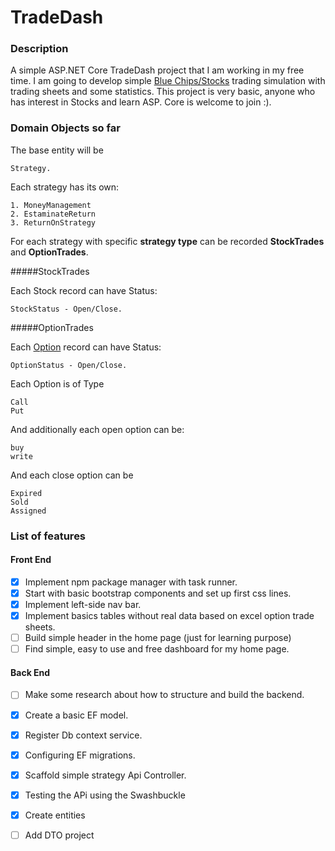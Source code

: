 # TradeDash

### Description
A simple ASP.NET Core TradeDash project that I am working in my free time. I am going to develop simple [Blue Chips/Stocks](https://www.investopedia.com/terms/b/bluechip.asp) trading simulation with trading sheets and some statistics. This project is very basic, anyone who has interest in Stocks and learn ASP. Core is welcome to join :).

### Domain Objects so far
The base entity will be 
    
    Strategy. 
    
Each strategy has its own:

    1. MoneyManagement
    2. EstaminateReturn
    3. ReturnOnStrategy

For each strategy with specific **strategy type** can be recorded **StockTrades** and **OptionTrades**.


#####StockTrades


Each Stock record can have Status: 

    StockStatus - Open/Close.


#####OptionTrades


Each [Option](https://www.investopedia.com/terms/s/stockoption.asp) record can have Status:

    OptionStatus - Open/Close.

Each Option is of Type

    Call
    Put

And additionally each open option can be: 

    buy
    write
And each close option can be
    
    Expired
    Sold
    Assigned

### List of features
                   
#### Front End 
 - [X] Implement npm package manager with task runner.     
 - [X] Start with basic bootstrap components and set up first css lines. 
 - [X] Implement left-side nav bar. 
 - [X] Implement basics tables without real data based on excel option trade sheets.
 - [ ] Build simple header in the home page (just for learning purpose)
 - [ ] Find simple, easy to use and free dashboard for my home page.

#### Back End
 - [ ] Make some research about how to structure and build the backend.
 - [X] Create a basic EF model.
 - [X] Register Db context service.
 - [X] Configuring EF migrations.
 - [X] Scaffold simple strategy Api Controller.
 - [x] Testing the APi using the Swashbuckle
 - [X] Create entities 
 - [ ] Add DTO project 
 